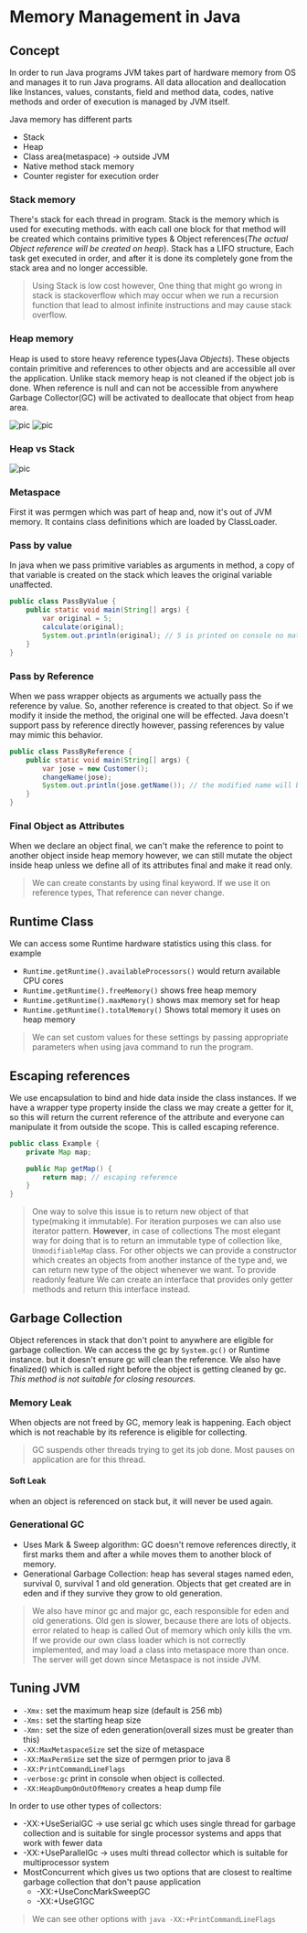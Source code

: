 # Memory Management in Java

## Concept

In order to run Java programs JVM takes part of hardware memory from OS and manages it to run Java programs. All data allocation and deallocation like Instances, values, constants, field and method data, codes, native methods and order of execution is managed by JVM itself.

Java memory has different parts

* Stack
* Heap
* Class area(metaspace) -> outside JVM
* Native method stack memory
* Counter register for execution order

### Stack memory

There's stack for each thread in program. Stack is the memory which is used for executing methods. with each call one block for that method will be created which contains primitive types & Object references(_The actual Object reference will be created on heap_).
Stack has a LIFO structure, Each task get executed in order, and after it is done its completely gone from the stack area and no longer accessible.

> Using Stack is low cost however, One thing that might go wrong in stack is stackoverflow which may occur when we run a recursion function that lead to almost infinite instructions and may cause stack overflow.

### Heap memory

Heap is used to store heavy reference types(Java _Objects_). These objects contain primitive and references to other objects and are accessible all over the application. Unlike stack memory heap is not cleaned if the object job is done.
When reference is null and can not be accessible from anywhere Garbage Collector(GC) will be activated to deallocate that object from heap area.

![pic](./pics/sematec-memory1.png)
![pic](./pics/sematec-memory2.png)

### Heap vs Stack

![pic](./pics/sematec-stackvsheap.png)

### Metaspace

First it was permgen which was part of heap and, now it's out of JVM memory. It contains class definitions which are loaded by ClassLoader.

### Pass by value

In java when we pass primitive variables as arguments in method, a copy of that variable is created on the stack which leaves the original variable unaffected.

```java
public class PassByValue {
    public static void main(String[] args) {
        var original = 5;
        calculate(original);
        System.out.println(original); // 5 is printed on console no matter what is done in calculate method.
    }
}
```

### Pass by Reference

When we pass wrapper objects as arguments we actually pass the reference by value. So, another reference is created to that object. So if we modify it inside the method, the original one will be effected. Java doesn't support pass by reference directly however, passing references by value may mimic this behavior.

```java
public class PassByReference {
    public static void main(String[] args) {
        var jose = new Customer();
        changeName(jose);
        System.out.println(jose.getName()); // the modified name will be printed.
    }
}
```

### Final Object as Attributes

When we declare an object final, we can't make the reference to point to another object inside heap memory however, we can still mutate the object inside heap unless we define all of its attributes final and make it read only.

> We can create constants by using final keyword. If we use it on reference types, That reference can never change.

## Runtime Class

We can access some Runtime hardware statistics using this class. for example

* `Runtime.getRuntime().availableProcessors()` would return available CPU cores
* `Runtime.getRuntime().freeMemory()` shows free heap memory
* `Runtime.getRuntime().maxMemory()` shows max memory set for heap
* `Runtime.getRuntime().totalMemory()` Shows total memory it uses on heap memory

> We can set custom values for these settings by passing appropriate parameters when using java command to run the
> program.

## Escaping references

We use encapsulation to bind and hide data inside the class instances. If we have a wrapper type property inside the class we may create a getter for it, so this will return the current reference of the attribute and everyone can manipulate it from outside the scope. This is called escaping reference.

```java
public class Example {
    private Map map;

    public Map getMap() {
        return map; // escaping reference
    }
}
```

> One way to solve this issue is to return new object of that type(making it immutable). For iteration purposes we can also use iterator pattern.
> **However**, in case of collections The most elegant way for doing that is to return an immutable type of collection like, `UnmodifiableMap` class.
> For other objects we can provide a constructor which creates an objects from another instance of the type and, we can return new type of the object whenever we want.
> To provide readonly feature We can create an interface that provides only getter methods and return this interface instead.

## Garbage Collection

Object references in stack that don't point to anywhere are eligible for garbage collection. We can access the gc by `System.gc()` or Runtime instance. but it doesn't ensure gc will clean the reference. We also have finalized() which is called right before the object is getting cleaned by gc. _This method is not suitable for closing resources._

### Memory Leak

When objects are not freed by GC, memory leak is happening. Each object which is not reachable by its reference is
eligible for collecting.

> GC suspends other threads trying to get its job done. Most pauses on application are for this thread.

#### Soft Leak

when an object is referenced on stack but, it will never be used again.

### Generational GC

* Uses Mark & Sweep algorithm: GC doesn't remove references directly, it first marks them and after a while moves them to another block of memory.
* Generational Garbage Collection: heap has several stages named eden, survival 0, survival 1 and old generation.
  Objects that get created are in eden and if they survive they grow to old generation.

> We also have minor gc and major gc, each responsible for eden and old generations. Old gen is slower, because there are lots of objects.
> error related to heap is called Out of memory which only kills the vm.
> If we provide our own class loader which is not correctly implemented, and may load a class into metaspace more than once. The server will get down since Metaspace is not inside JVM.

## Tuning JVM

* `-Xmx:` set the maximum heap size (default is 256 mb)
* `-Xms:` set the starting heap size
* `-Xmn:` set the size of eden generation(overall sizes must be greater than this)
* `-XX:MaxMetaspaceSize` set the size of metaspace
* `-XX:MaxPermSize` set the size of permgen prior to java 8
* `-XX:PrintCommandLineFlags`
* `-verbose:gc` print in console when object is collected.
* `-XX:HeapDumpOnOutOfMemory` creates a heap dump file

In order to use other types of collectors:

* -XX:+UseSerialGC -> use serial gc which uses single thread for garbage collection and is suitable for single processor
  systems and apps that work with fewer data
* -XX:+UseParallelGc -> uses multi thread collector which is suitable for multiprocessor system
* MostConcurrent which gives us two options that are closest to realtime garbage collection that don't pause application
  * -XX:+UseConcMarkSweepGC
  * -XX:+UseG1GC

> We can see other options with `java -XX:+PrintCommandLineFlags`
